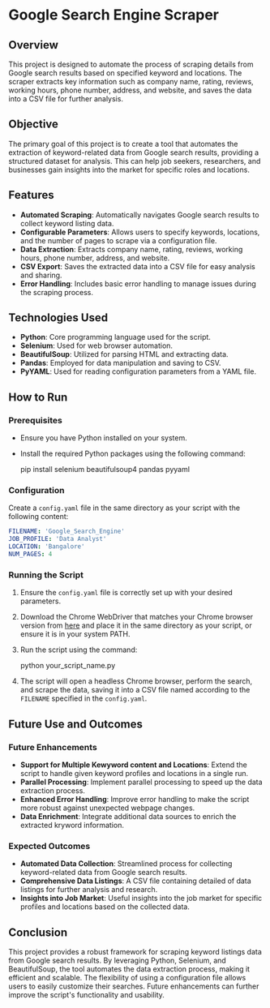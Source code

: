 # Google Search Engine Scraper

## Overview
This project is designed to automate the process of scraping details from Google search results based on specified keyword and locations. The scraper extracts key information such as company name, rating, reviews, working hours, phone number, address, and website, and saves the data into a CSV file for further analysis.

## Objective
The primary goal of this project is to create a tool that automates the extraction of keyword-related data from Google search results, providing a structured dataset for analysis. This can help job seekers, researchers, and businesses gain insights into the market for specific roles and locations.

## Features
- **Automated Scraping**: Automatically navigates Google search results to collect keyword listing data.
- **Configurable Parameters**: Allows users to specify keywords, locations, and the number of pages to scrape via a configuration file.
- **Data Extraction**: Extracts company name, rating, reviews, working hours, phone number, address, and website.
- **CSV Export**: Saves the extracted data into a CSV file for easy analysis and sharing.
- **Error Handling**: Includes basic error handling to manage issues during the scraping process.

## Technologies Used
- **Python**: Core programming language used for the script.
- **Selenium**: Used for web browser automation.
- **BeautifulSoup**: Utilized for parsing HTML and extracting data.
- **Pandas**: Employed for data manipulation and saving to CSV.
- **PyYAML**: Used for reading configuration parameters from a YAML file.

## How to Run
### Prerequisites
- Ensure you have Python installed on your system.
- Install the required Python packages using the following command:

  pip install selenium beautifulsoup4 pandas pyyaml


### Configuration
Create a `config.yaml` file in the same directory as your script with the following content:

```yaml
FILENAME: 'Google_Search_Engine'
JOB_PROFILE: 'Data Analyst'
LOCATION: 'Bangalore'
NUM_PAGES: 4
```

### Running the Script
1. Ensure the `config.yaml` file is correctly set up with your desired parameters.
2. Download the Chrome WebDriver that matches your Chrome browser version from [here](https://sites.google.com/a/chromium.org/chromedriver/) and place it in the same directory as your script, or ensure it is in your system PATH.
3. Run the script using the command:

   python your_script_name.py

4. The script will open a headless Chrome browser, perform the search, and scrape the data, saving it into a CSV file named according to the `FILENAME` specified in the `config.yaml`.

## Future Use and Outcomes
### Future Enhancements
- **Support for Multiple Kewyword content and Locations**: Extend the script to handle given keyword profiles and locations in a single run.
- **Parallel Processing**: Implement parallel processing to speed up the data extraction process.
- **Enhanced Error Handling**: Improve error handling to make the script more robust against unexpected webpage changes.
- **Data Enrichment**: Integrate additional data sources to enrich the extracted kryword information.

### Expected Outcomes
- **Automated Data Collection**: Streamlined process for collecting keyword-related data from Google search results.
- **Comprehensive Data Listings**: A CSV file containing detailed of data listings for further analysis and research.
- **Insights into Job Market**: Useful insights into the job market for specific profiles and locations based on the collected data.

## Conclusion
This project provides a robust framework for scraping keyword listings data from Google search results. By leveraging Python, Selenium, and BeautifulSoup, the tool automates the data extraction process, making it efficient and scalable. The flexibility of using a configuration file allows users to easily customize their searches. Future enhancements can further improve the script's functionality and usability.
